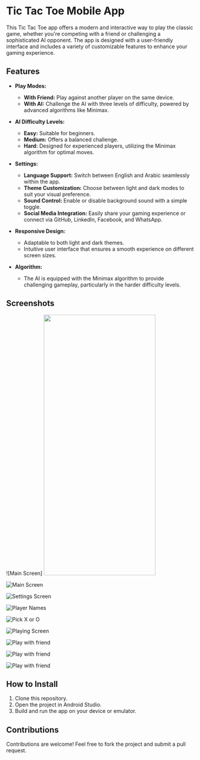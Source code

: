 # Tic Tac Toe Mobile App

This Tic Tac Toe app offers a modern and interactive way to play the classic game, whether you're competing with a friend or challenging a sophisticated AI opponent. The app is designed with a user-friendly interface and includes a variety of customizable features to enhance your gaming experience.

## Features

- **Play Modes:**
  - **With Friend:** Play against another player on the same device.
  - **With AI:** Challenge the AI with three levels of difficulty, powered by advanced algorithms like Minimax.

- **AI Difficulty Levels:**
  - **Easy:** Suitable for beginners.
  - **Medium:** Offers a balanced challenge.
  - **Hard:** Designed for experienced players, utilizing the Minimax algorithm for optimal moves.

- **Settings:**
  - **Language Support:** Switch between English and Arabic seamlessly within the app.
  - **Theme Customization:** Choose between light and dark modes to suit your visual preference.
  - **Sound Control:** Enable or disable background sound with a simple toggle.
  - **Social Media Integration:** Easily share your gaming experience or connect via GitHub, LinkedIn, Facebook, and WhatsApp.

- **Responsive Design:**
  - Adaptable to both light and dark themes.
  - Intuitive user interface that ensures a smooth experience on different screen sizes.

- **Algorithm:**
  - The AI is equipped with the Minimax algorithm to provide challenging gameplay, particularly in the harder difficulty levels.

## Screenshots


![Main Screen]
<img src="https://github.com/user-attachments/assets/aa021b77-0a63-4d6e-aa0f-802da430d6cc" width="300" height="700">

![Main Screen](<img src="https://github.com/user-attachments/assets/e69ade4d-d2a8-4d44-9338-2c4718891367" width="300" height="700">)

![Settings Screen](<img src="https://github.com/user-attachments/assets/d044420d-b58f-4c34-ba03-7ac5a72dab38" width="300" height="700">)

![Player Names](<img src="https://github.com/user-attachments/assets/8aa5ed1d-056b-40e3-b01c-28240a7bd314" width="300" height="700">)

![Pick X or O](<img src="https://github.com/user-attachments/assets/a486997c-0d69-47f3-b350-0ffa69746006" width="300" height="700">)

![Playing Screen](<img src="https://github.com/user-attachments/assets/04f13f74-c63f-4e90-b5f4-988a94830d66" width="300" height="700">)

![Play with friend](<img src="https://github.com/user-attachments/assets/019ec32f-1631-40ff-a4e2-f47ba7ea4669" width="300" height="700">)

![Play with friend](<img src="https://github.com/user-attachments/assets/a4ef1b67-be94-40ba-b177-a734fc1ebc75" width="300" height="700">)

![Play with friend](<img src="https://github.com/user-attachments/assets/d2b97d63-30f3-4b0d-aebc-23e90ffa3020" width="300" height="700">)



## How to Install

1. Clone this repository.
2. Open the project in Android Studio.
3. Build and run the app on your device or emulator.

## Contributions

Contributions are welcome! Feel free to fork the project and submit a pull request.

